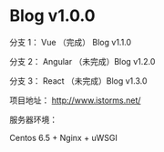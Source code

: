 # Blog v1.0.0

分支 1： Vue     （完成） Blog v1.1.0

分支 2： Angular （未完成）Blog v1.2.0

分支 3： React   （未完成）Blog v1.3.0

项目地址： http://www.istorms.net/

服务器环境：
      
   Centos 6.5 + Nginx + uWSGI
  
